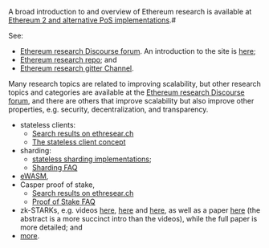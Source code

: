 A broad introduction to and overview of Ethereum research is available at [Ethereum 2 and alternative PoS implementations](https://ethresear.ch/t/ethereum-2-and-alternative-pos-implementations/190/7).# 

See:
* [Ethereum research Discourse forum](https://ethresear.ch/). An introduction to the site is [here](https://ethresear.ch/t/read-this-before-posting/8);
* [Ethereum research repo](https://github.com/ethereum/research); and 
* [Ethereum research gitter Channel](https://gitter.im/ethereum/research).

Many research topics are related to improving scalability, but other research topics and categories are available at the [Ethereum research Discourse forum](https://ethresear.ch/), and there are others that improve scalability but also improve other properties, e.g. security, decentralization, and transparency.
* stateless clients:
    * [Search results on ethresear.ch](https://ethresear.ch/search?q=stateless%20clients)
    * [The stateless client concept](https://ethresear.ch/t/the-stateless-client-concept/172)
* sharding:
    * [stateless sharding implementations](https://github.com/ethereum/wiki/wiki/Sharding-and-stateless-client-implementations);
    * [Sharding FAQ](https://github.com/ethereum/wiki/wiki/Sharding-FAQ)
* [eWASM](https://github.com/ewasm),
* Casper proof of stake,
    * [Search results on ethresear.ch](https://ethresear.ch/search?q=Casper)
    * [Proof of Stake FAQ](https://github.com/ethereum/wiki/wiki/Proof-of-Stake-FAQ)
* zk-STARKs, e.g. videos [here](https://www.youtube.com/watch?v=VUN35BC11Qw&t=2s), [here](https://www.youtube.com/watch?v=9VuZvdxFZQo&t=7s) and [here](https://www.youtube.com/watch?v=9VuZvdxFZQo&t=7s), as well as a paper [here](https://eprint.iacr.org/2018/046) (the abstract is a more succinct intro than the videos), while the full paper is more detailed; and 
* [more](https://ethresear.ch/t/are-there-any-ideas-thats-potentially-more-useful-than-implementing-sharding/334/3). 